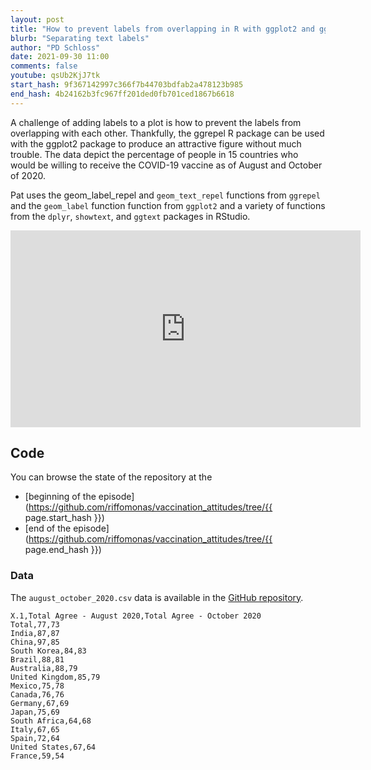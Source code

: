 ```yaml
---
layout: post
title: "How to prevent labels from overlapping in R with ggplot2 and ggrepel packages (CC150)"
blurb: "Separating text labels"
author: "PD Schloss"
date: 2021-09-30 11:00
comments: false
youtube: qsUb2KjJ7tk
start_hash: 9f367142997c366f7b44703bdfab2a478123b985
end_hash: 4b24162b3fc967ff201ded0fb701ced1867b6618
---
```


A challenge of adding labels to a plot is how to prevent the labels from overlapping with each other. Thankfully, the ggrepel R package can be used with the ggplot2 package to produce an attractive figure without much trouble. The data depict the percentage of people in 15 countries who would be willing to receive the COVID-19 vaccine as of August and October of 2020.

Pat uses the geom_label_repel and `geom_text_repel` functions from `ggrepel` and the `geom_label` function function from `ggplot2` and a variety of functions from the `dplyr`, `showtext`, and `ggtext` packages in RStudio.

<iframe style="margin: 0 auto;display:block;" width="560" height="315" src="https://www.youtube.com/embed/{{ page.youtube }}" frameborder="0" allow="accelerometer; autoplay; encrypted-media; gyroscope; picture-in-picture" allowfullscreen></iframe>


## Code

You can browse the state of the repository at the
* [beginning of the episode](https://github.com/riffomonas/vaccination_attitudes/tree/{{ page.start_hash }})
* [end of the episode](https://github.com/riffomonas/vaccination_attitudes/tree/{{ page.end_hash }})


### Data

The `august_october_2020.csv` data is available in the [GitHub repository](https://raw.githubusercontent.com/riffomonas/vaccination_attitudes/3f39b9e09618144874ced760c9a6332498e3a19c/august_october_2020.csv).

```
X.1,Total Agree - August 2020,Total Agree - October 2020
Total,77,73
India,87,87
China,97,85
South Korea,84,83
Brazil,88,81
Australia,88,79
United Kingdom,85,79
Mexico,75,78
Canada,76,76
Germany,67,69
Japan,75,69
South Africa,64,68
Italy,67,65
Spain,72,64
United States,67,64
France,59,54
```
